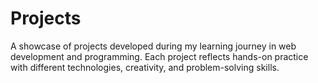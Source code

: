 # Projects
A showcase of projects developed during my learning journey in web development and programming. Each project reflects hands-on practice with different technologies, creativity, and problem-solving skills.
